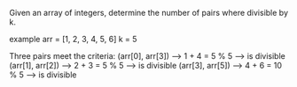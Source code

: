 Given an array of integers, determine the number of pairs where divisible by k.

example
arr = [1, 2, 3, 4, 5, 6]
k = 5

Three pairs meet the criteria:
(arr[0], arr[3]) --> 1 + 4 = 5 % 5 --> is divisible
(arr[1], arr[2]) --> 2 + 3 = 5 % 5 --> is divisible
(arr[3], arr[5]) --> 4 + 6 = 10 % 5 --> is divisible